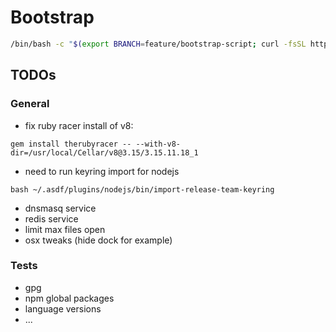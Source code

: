 # Bootstrap

```bash
/bin/bash -c "$(export BRANCH=feature/bootstrap-script; curl -fsSL https://raw.githubusercontent.com/mvgijssel/setup/$BRANCH/dotfiles/bootstrap.sh)"
```

## TODOs

### General

- fix ruby racer install of v8:
```shell
gem install therubyracer -- --with-v8-dir=/usr/local/Cellar/v8@3.15/3.15.11.18_1
```

- need to run keyring import for nodejs 
```shell
bash ~/.asdf/plugins/nodejs/bin/import-release-team-keyring
```

- dnsmasq service
- redis service
- limit max files open
- osx tweaks (hide dock for example)

### Tests

- gpg
- npm global packages
- language versions
- ...

